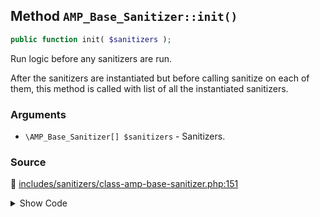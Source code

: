 ## Method `AMP_Base_Sanitizer::init()`

```php
public function init( $sanitizers );
```

Run logic before any sanitizers are run.

After the sanitizers are instantiated but before calling sanitize on each of them, this method is called with list of all the instantiated sanitizers.

### Arguments

* `\AMP_Base_Sanitizer[] $sanitizers` - Sanitizers.

### Source

:link: [includes/sanitizers/class-amp-base-sanitizer.php:151](/includes/sanitizers/class-amp-base-sanitizer.php#L151)

<details>
<summary>Show Code</summary>

```php
public function init( $sanitizers ) {} // phpcs:ignore VariableAnalysis.CodeAnalysis.VariableAnalysis.UnusedVariable
```

</details>
